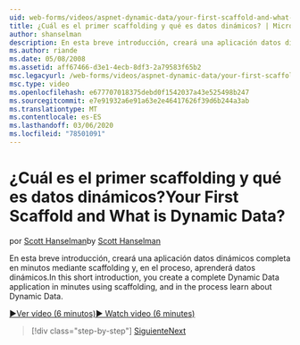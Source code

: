 ```yaml
---
uid: web-forms/videos/aspnet-dynamic-data/your-first-scaffold-and-what-is-dynamic-data
title: ¿Cuál es el primer scaffolding y qué es datos dinámicos? | Microsoft Docs
author: shanselman
description: En esta breve introducción, creará una aplicación datos dinámicos completa en minutos mediante scaffolding y, en el proceso, aprenderá datos dinámicos.
ms.author: riande
ms.date: 05/08/2008
ms.assetid: aff67466-d3e1-4ecb-8df3-2a79583f65b2
msc.legacyurl: /web-forms/videos/aspnet-dynamic-data/your-first-scaffold-and-what-is-dynamic-data
msc.type: video
ms.openlocfilehash: e677707018375debd0f1542037a43e525498b247
ms.sourcegitcommit: e7e91932a6e91a63e2e46417626f39d6b244a3ab
ms.translationtype: MT
ms.contentlocale: es-ES
ms.lasthandoff: 03/06/2020
ms.locfileid: "78501091"
---
```

# <a name="your-first-scaffold-and-what-is-dynamic-data"></a><span data-ttu-id="c7d81-104">¿Cuál es el primer scaffolding y qué es datos dinámicos?</span><span class="sxs-lookup"><span data-stu-id="c7d81-104">Your First Scaffold and What is Dynamic Data?</span></span>

<span data-ttu-id="c7d81-105">por [Scott Hanselman](https://github.com/shanselman)</span><span class="sxs-lookup"><span data-stu-id="c7d81-105">by [Scott Hanselman](https://github.com/shanselman)</span></span>

<span data-ttu-id="c7d81-106">En esta breve introducción, creará una aplicación datos dinámicos completa en minutos mediante scaffolding y, en el proceso, aprenderá datos dinámicos.</span><span class="sxs-lookup"><span data-stu-id="c7d81-106">In this short introduction, you create a complete Dynamic Data application in minutes using scaffolding, and in the process learn about Dynamic Data.</span></span>

[<span data-ttu-id="c7d81-107">&#9654;Ver vídeo (6 minutos)</span><span class="sxs-lookup"><span data-stu-id="c7d81-107">&#9654; Watch video (6 minutes)</span></span>](https://channel9.msdn.com/Blogs/ASP-NET-Site-Videos/your-first-scaffold-and-what-is-dynamic-data)

> [!div class="step-by-step"]
> [<span data-ttu-id="c7d81-108">Siguiente</span><span class="sxs-lookup"><span data-stu-id="c7d81-108">Next</span></span>](how-do-i-enable-inline-gridview-editing.md)
